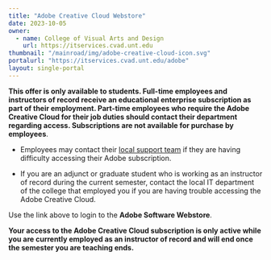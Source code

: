 ```yaml
---
title: "Adobe Creative Cloud Webstore"
date: 2023-10-05
owner:
  - name: College of Visual Arts and Design
    url: https://itservices.cvad.unt.edu
thumbnail: "/mainroad/img/adobe-creative-cloud-icon.svg"
portalurl: "https://itservices.cvad.unt.edu/adobe"
layout: single-portal
---
```

**This offer is only available to students. Full-time employees and instructors of record receive an educational enterprise subscription as part of their employment. Part-time employees who require the Adobe Creative Cloud for their job duties should contact their department regarding access. Subscriptions are not available for purchase by employees**.

- Employees may contact their [local support team](https://academictechnologies.unt.edu/contact 'Local IT') if they are having difficulty accessing their Adobe subscription.

- If you are an adjunct or graduate student who is working as an instructor of record during the current semester, contact the local IT department of the college that employed you if you are having trouble accessing the Adobe Creative Cloud.

Use the link above to login to the **Adobe Software Webstore**.

**Your access to the Adobe Creative Cloud subscription is only active while you are currently employed as an instructor of record and will end once the semester you are teaching ends.**